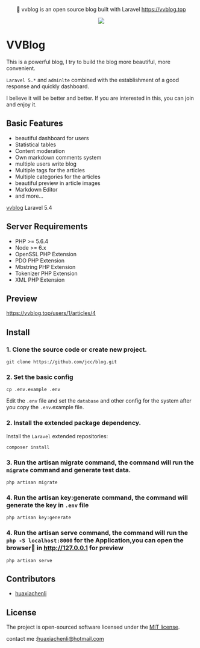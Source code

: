 
<p align="center">🎈 vvblog is an open source blog built with Laravel <a href="https://vvblog.top">https://vvblog.top</a></p>
<p align="center"><img src="https://vvblog.top/path/95b1b26f3e1b622b640229112d92fac4.png"/></p>


# **VVB**log

This is a powerful blog, I try to build the blog more beautiful, more convenient. 

`Laravel 5.*` and `adminlte` combined with the establishment of a good response and quickly dashboard.

I believe it will be better and better. If you are interested in this, you can join and enjoy it.


## Basic Features

- beautiful dashboard for users
- Statistical tables
- Content moderation
- Own markdown comments system
- multiple users write blog
- Multiple tags for the articles
- Multiple categories for the articles
- beautiful preview in article images
- Markdown Editor
- and more...

[vvblog](https://github.com/huaxiachenli/vvblog) Laravel 5.4

## Server Requirements

- PHP >= 5.6.4
- Node >= 6.x
- OpenSSL PHP Extension
- PDO PHP Extension
- Mbstring PHP Extension
- Tokenizer PHP Extension
- XML PHP Extension

## Preview

<https://vvblog.top/users/1/articles/4>

## Install

### 1. Clone the source code or create new project.

```shell
git clone https://github.com/jcc/blog.git
```


### 2. Set the basic config

```shell
cp .env.example .env
```

Edit the `.env` file and set the `database` and other config for the system after you copy the `.env`.example file.

### 2. Install the extended package dependency.

Install the `Laravel` extended repositories: 

```shell
composer install
```

### 3. Run the artisan migrate command, the command will run the `migrate` command and generate test data.

```shell
php artisan migrate
```

### 4. Run the artisan key:generate command, the command will generate the key in `.env` file

```shell
php artisan key:generate
```

### 4. Run the artisan serve command, the command will run the `php -S localhost:8000` for the Application,you can open the browser in <http://127.0.0.1> for preview

```shell
php artisan serve
```

## Contributors

- [huaxiachenli](http://github.com/huaxiachenli)


## License

The project is open-sourced software licensed under the [MIT license](http://opensource.org/licenses/MIT).

contact me :<huaxiachenli@hotmail.com>